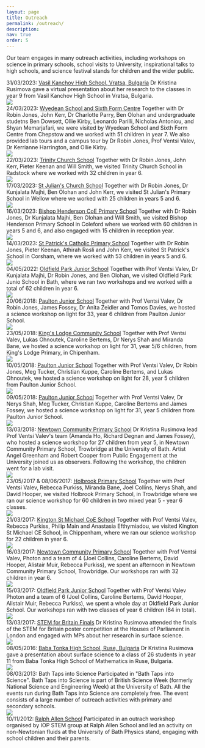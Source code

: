 ```yaml
---
layout: page
title: Outreach
permalink: /outreach/
description: 
nav: true
order: 5
---
```


Our team engages in many outreach activities, including workshops on science in primary schools, school visits to University, inspirational talks to high schools, and science festival stands for children and the wider public.

<div class="projects">

  <div class="row">
    <div class="col-sm-3 abbr">
     <!-- <img class="rounded float-left z-depth-1" src="{{ 'none.jpeg' | prepend: '/assets/img/' | relative_url }}">-->
    </div>
    <div class="col-sm-7">
      <span class="title">31/03/2023:  <a href="https://www.vasilkunchov.com/">Vasil Kanchov High School, Vratsa, Bulgaria</a></span>
      <span class="description">Dr Kristina Rusimova gave a virtual presentation about her research to the classes in year 9 from Vasil Kanchov High School in Vratsa, Bulgaria.</span>
    </div>

   <div class="row">
    <div class="col-sm-3 abbr">
      <img class="rounded float-left z-depth-1" src="{{ 'wyedean.png' | prepend: '/assets/img/' | relative_url }}">
    </div>
    <div class="col-sm-7">
      <span class="title">24/03/2023: <a href="https://www.wyedean.gloucs.sch.uk/">Wyedean School and Sixth Form Centre</a> </span>
      <span class="description">Together with Dr Robin Jones, John Kerr, Dr Charlotte Parry, Ben Olohan and undergraduate studetns Ben Dowsett, Ollie Kirby, Leonardo Parilli, Nicholas Antoniou, and Shyan Memarjafari, we were visited by Wyedean School and Sixth Form Centre from Chepstow and we worked with 51 children in year 7. We also provided lab tours and a campus tour by Dr Robin Jones, Prof Ventsi Valev, Dr Kerrianne Harrington, and Ollie Kirby.</span>
    </div>
  </div>

  <div class="row">
    <div class="col-sm-3 abbr">
      <img class="rounded float-left z-depth-1" src="{{ 'Trinity.jpg' | prepend: '/assets/img/' | relative_url }}">
    </div>
    <div class="col-sm-7">
      <span class="title">22/03/2023: <a href="https://www.trinitychurchschool.com/">Trinity Church School</a> </span>
      <span class="description">Together with Dr Robin Jones, John Kerr, Pieter Keenan and Will Smith, we visited Trinity Church School in Radstock where we worked with 32 children in year 6.</span>
    </div>
  </div>

  <div class="row">
    <div class="col-sm-3 abbr">
      <img class="rounded float-left z-depth-1" src="{{ 'StJulians.png' | prepend: '/assets/img/' | relative_url }}">
    </div>
    <div class="col-sm-7">
      <span class="title">17/03/2023: <a href="https://www.stjuliansprimary.co.uk/">St Julian's Church School</a> </span>
      <span class="description">Together with Dr Robin Jones, Dr Kunjalata Majhi, Ben Olohan and John Kerr, we visited St Julian's Primary School in Wellow where we worked with 25 children in years 5 and 6.</span>
    </div>
  </div>

  <div class="row">
    <div class="col-sm-3 abbr">
      <img class="rounded float-left z-depth-1" src="{{ 'BishopHenderson_2.png' | prepend: '/assets/img/' | relative_url }}">
    </div>
    <div class="col-sm-7">
      <span class="title">16/03/2023: <a href="https://www.bishophenderson.co.uk/">Bishop Henderson CoE Primary School</a> </span>
      <span class="description">Together with Dr Robin Jones, Dr Kunjalata Majhi, Ben Olohan and Will Smith, we visited Bishop Henderson Primary School in Coleford where we worked with 60 children in years 5 and 6, and also engaged with 15 children in reception year.</span>
    </div>
  </div>

  <div class="row">
    <div class="col-sm-3 abbr">
      <img class="rounded float-left z-depth-1" src="{{ 'StPhilips.jpg' | prepend: '/assets/img/' | relative_url }}">
    </div>
    <div class="col-sm-7">
      <span class="title">14/03/2023: <a href="https://www.stpatricks-wilts.co.uk/">St Patrick's Catholic Primary School</a> </span>
      <span class="description">Together with Dr Robin Jones, Pieter Keenan, Athirah Rosli and John Kerr, we visited St Patrick's School in Corsham, where we worked with 53 children in years 5 and 6.</span>
    </div>
  </div>

  <div class="row">
    <div class="col-sm-3 abbr">
      <img class="rounded float-left z-depth-1" src="{{ 'oldfield.png' | prepend: '/assets/img/' | relative_url }}">
    </div>
    <div class="col-sm-7">
      <span class="title">04/05/2022: <a href="https://www.oldfieldparkjuniorschool.com/">Oldfield Park Junior School</a> </span>
      <span class="description">Together with Prof Ventsi Valev, Dr Kunjalata Majhi, Dr Robin Jones, and Ben Olohan, we visited Oldfield Park Junio School in Bath, where we ran two workshops and we worked with a total of 62 children in year 6.</span>
    </div>
  </div>

  <div class="row">
    <div class="col-sm-3 abbr">
      <img class="rounded float-left z-depth-1" src="{{ 'Paultonsmall.png' | prepend: '/assets/img/' | relative_url }}">
    </div>
    <div class="col-sm-7">
      <span class="title">20/06/2018: <a href="http://www.paultonjuniorschool.co.uk/">Paulton Junior School</a> </span>
      <span class="description">Together with Prof Ventsi Valev, Dr Robin Jones, James Fossey, Dr Anita Zeidler and Tomos Davies, we hosted a science workshop on light for 33, year 6 children from Paulton Junior School.</span>
    </div>
  </div>

  <div class="row">
    <div class="col-sm-3 abbr">
      <img class="rounded float-left z-depth-1" src="{{ '20180523-KingLodger-10-200px.jpeg' | prepend: '/assets/img/' | relative_url }}">
    </div>
    <div class="col-sm-7">
      <span class="title">23/05/2018: <a href="http://www.kingslodge.wilts.sch.uk/">King's Lodge Community School</a> </span>
      <span class="description">Together with Prof Ventsi Valev, Lukas Ohnoutek, Caroline Bertems, Dr Nerys Shah and Miranda Bane, we hosted a science workshop on light for 31, year 5/6 children, from King's Lodge Primary, in Chipenham.</span>
    </div>
  </div>

  <div class="row">
    <div class="col-sm-3 abbr">
      <img class="rounded float-left z-depth-1" src="{{ '20180510-Paulton-08.jpeg' | prepend: '/assets/img/' | relative_url }}">
    </div>
    <div class="col-sm-7">
      <span class="title">10/05/2018: <a href="http://www.paultonjuniorschool.co.uk/">Paulton Junior School</a> </span>
      <span class="description">Together with Prof Ventsi Valev, Dr Robin Jones, Meg Tucker, Christian Kuppe, Caroline Bertems, and Lukas Ohnoutek, we hosted a science workshop on light for 28, year 5 children from Paulton Junior School.</span>
    </div>
  </div>

  <div class="row">
    <div class="col-sm-3 abbr">
      <img class="rounded float-left z-depth-1" src="{{ '20180509-Paulton-04.jpeg' | prepend: '/assets/img/' | relative_url }}">
    </div>
    <div class="col-sm-7">
      <span class="title">09/05/2018: <a href="http://www.paultonjuniorschool.co.uk/">Paulton Junior School</a> </span>
      <span class="description">Together with Prof Ventsi Valev, Dr Nerys Shah, Meg Tucker, Christian Kuppe, Caroline Bertems and James Fossey, we hosted a science workshop on light for 31, year 5 children from Paulton Junior School.</span>
    </div>
  </div>

  <div class="row">
    <div class="col-sm-3 abbr">
      <img class="rounded float-left z-depth-1" src="{{ '20180313-Newtown01small.jpeg' | prepend: '/assets/img/' | relative_url }}">
    </div>
    <div class="col-sm-7">
      <span class="title">13/03/2018: <a href="https://www.newtownschool.co.uk/">Newtown Community Primary School</a> </span>
      <span class="description">Dr Kristina Rusimova lead Prof Ventsi Valev's team (Amanda Ho, Richard Degnan and James Fossey), who hosted a science workshop for 27 children from year 5, in Newtown Community Primary School, Trowbridge at the University of Bath. Artist Angel Greenham and Robert Cooper from Public Engagement at the University joined us as observers. Following the workshop, the children went for a lab visit.</span>
    </div>
  </div>

  <div class="row">
    <div class="col-sm-3 abbr">
      <img class="rounded float-left z-depth-1" src="{{ 'Holbrook05.jpeg' | prepend: '/assets/img/' | relative_url }}">
    </div>
    <div class="col-sm-7">
      <span class="title">23/05/2017 & 08/06/2017: <a href="https://www.holbrooktrowbridge.co.uk/">Holbrook Primary School</a> </span>
      <span class="description">Together with Prof Ventsi Valev, Rebecca Purkiss, Miranda Bane, Joel Collins, Nerys Shah, and David Hooper, we visited Holbrook Primary School, in Trowbridge where we ran our science workshop for 60 children in two mixed year 5 - year 6 classes.</span>
    </div>
  </div>

  <div class="row">
    <div class="col-sm-3 abbr">
      <img class="rounded float-left z-depth-1" src="{{ 'k8.jpeg' | prepend: '/assets/img/' | relative_url }}">
    </div>
    <div class="col-sm-7">
      <span class="title">21/03/2017: <a href="https://www.ksmschool.co.uk/">Kington St Michael CoE School</a> </span>
      <span class="description">Together with Prof Ventsi Valev, Rebecca Purkiss, Philip Main and Anastasia Efthymiadou, we visited Kington St Michael CE School, in Chippenham, where we ran our science workshop for 22 children in year 6.</span>
    </div>
  </div>

  <div class="row">
    <div class="col-sm-3 abbr">
      <img class="rounded float-left z-depth-1" src="{{ 'i1.jpeg' | prepend: '/assets/img/' | relative_url }}">
    </div>
    <div class="col-sm-7">
      <span class="title">16/03/2017: <a href="https://www.newtownschool.co.uk/">Newtown Community Primary School</a> </span>
      <span class="description">Together with Prof Ventsi Valev, Photon and a team of 4 (Joel Collins, Caroline Bertems, David Hooper, Alistair Muir, Rebecca Purkiss), we spent an afternoon in Newtown Community Primary School, Trowbridge. Our workshops ran with 32 children in year 6.</span>
    </div>
  </div>

  <div class="row">
    <div class="col-sm-3 abbr">
      <img class="rounded float-left z-depth-1" src="{{ 'j2.jpeg' | prepend: '/assets/img/' | relative_url }}">
    </div>
    <div class="col-sm-7">
      <span class="title">15/03/2017: <a href="https://www.oldfieldparkjuniorschool.com/">Oldfield Park Junior School</a> </span>
      <span class="description">Together with Prof Ventsi Valev Photon and a team of 6 (Joel Collins, Caroline Bertems, David Hooper, Alistair Muir, Rebecca Purkiss), we spent a whole day at Oldfield Park Junior School. Our workshops ran with two classes of year 6 children (64 in total).</span>
    </div>
  </div>


  <div class="row">
    <div class="col-sm-3 abbr">
      <img class="rounded float-left z-depth-1" src="{{ 'stem.png' | prepend: '/assets/img/' | relative_url }}">
    </div>
    <div class="col-sm-7">
      <span class="title">13/03/2017: <a href="https://stemforbritain.org.uk/">STEM for Britain Finals</a> </span>
      <span class="description">Dr Kristina Rusimova attended the finals of the STEM for Britain poster competition at the Houses of Parliament in London and engaged with MPs about her research in surface science.</span>
    </div>
  </div>

  <div class="row">
    <div class="col-sm-3 abbr">
      <img class="rounded float-left z-depth-1" src="{{ 'logoMG.jpeg' | prepend: '/assets/img/' | relative_url }}">
    </div>
    <div class="col-sm-7">
      <span class="title">08/05/2016:  <a href="http://www.mg-babatonka.bg/news.php">Baba Tonka High School, Ruse, Bulgaria</a></span>
      <span class="description">Dr Kristina Rusimova gave a presentation about surface science to a class of 26 students in year 11 from Baba Tonka High School of Mathematics in Ruse, Bulgaria.</span>
    </div>
  </div>


  <div class="row">
    <div class="col-sm-3 abbr">
      <img class="rounded float-left z-depth-1" src="{{ 'bath_taps_logo-158.png' | prepend: '/assets/img/' | relative_url }}">
    </div>
    <div class="col-sm-7">
      <span class="title">08/03/2013: Bath Taps into Science </span>
      <span class="description">Participated in "Bath Taps into Science". Bath Taps into Science is part of British Science Week (formerly National Science and Engineering Week) at the University of Bath. All the events run during Bath Taps into Science are completely free. The event consists of a large number of outreach activities with primary and secondary schools.</span>
    </div>
  </div>

  <div class="row">
    <div class="col-sm-3 abbr">
      <img class="rounded float-left z-depth-1" src="{{ 'ralphallen.png' | prepend: '/assets/img/' | relative_url }}">
    </div>
    <div class="col-sm-7">
      <span class="title">10/11/2012: <a href="https://www.ralphallenschool.com/">Ralph Allen School</a></span>
      <span class="description">Participated in an outrach workshop organised by IOP STEM group at Ralph Allen School and led an activity on non-Newtonian fluids at the University of Bath Physics stand, engaging with school children and their parents.</span>
    </div>
  </div>
</div>